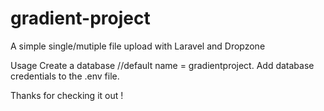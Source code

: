 # gradient-project


A simple single/mutiple file upload with Laravel and Dropzone

Usage
 Create a database //default name = gradientproject.
 Add database credentials to the .env file.
 
 
 Thanks for checking it out !
